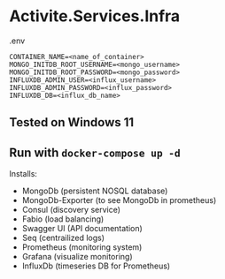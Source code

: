 # Activite.Services.Infra

.env
```
CONTAINER_NAME=<name_of_container>
MONGO_INITDB_ROOT_USERNAME=<mongo_username>
MONGO_INITDB_ROOT_PASSWORD=<mongo_password>
INFLUXDB_ADMIN_USER=<influx_username>
INFLUXDB_ADMIN_PASSWORD=<influx_password>
INFLUXDB_DB=<influx_db_name>
```

## Tested on Windows 11

## Run with `docker-compose up -d`

Installs:
* MongoDb (persistent NOSQL database)
* MongoDb-Exporter (to see MongoDb in prometheus)
* Consul (discovery service)
* Fabio (load balancing)
* Swagger UI (API documentation)
* Seq (centrailized logs)
* Prometheus (monitoring system)
* Grafana (visualize monitoring)
* InfluxDb (timeseries DB for Prometheus)
